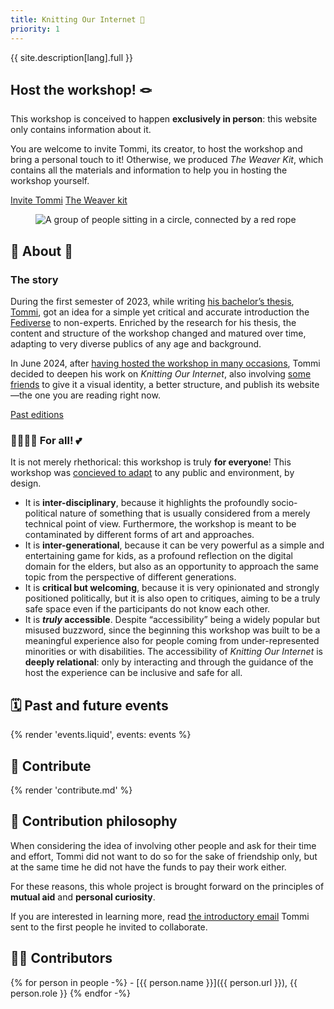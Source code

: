 ```yaml
---
title: Knitting Our Internet 🧶
priority: 1
---
```


{{ site.description[lang].full }}

<article class='yellow box'>
	<h2 id='host' class='center'>Host the workshop! 🪢</h2>
	<p>This workshop is conceived to happen <strong>exclusively in person</strong>: this website only contains information about it.</p>
	<p>You are welcome to invite Tommi, its creator, to host the workshop and bring a personal touch to it! Otherwise, we produced <cite>The Weaver Kit</cite>, which contains all the materials and information to help you in hosting the workshop yourself.</p>
	<div class='flex'>
		<a class='red button' href='/invite/'>Invite Tommi</a>
		<a class='blue button' href='/knit/'>The Weaver kit</a>
	</div>
</article>

<figure>
	<img src='{{ site.image }}' alt='A group of people sitting in a circle, connected by a red rope'>
</figure>

## 🧐 About 👀

### The story

During the first semester of 2023, while writing [his bachelor’s thesis](https://tommi.space/csss/ '“Computer Sciences Are Social Sciences”, Tommaso Marmo’s bachelor’s thesis'), [Tommi](https://tommi.space/ 'The virtual representation of Tommi’s mind'), got an idea for a simple yet critical and accurate introduction the [Fediverse](https://en.wikipedia.org/wiki/Fediverse 'Fediverse on Wikipedia') to non-experts. Enriched by the research for his thesis, the content and structure of the workshop changed and matured over time, adapting to very diverse publics of any age and background.

In June 2024, after [having hosted the workshop in many occasions](/#events 'past and future occasions when this workshop was and will be hosted'), Tommi decided to deepen his work on <cite>Knitting Our Internet</cite>, also involving [some friends](#contributors) to give it a visual identity, a better structure, and publish its website—the one you are reading right now.

<div class='flex'>
	<a class='yellow button' href='/#events' title='All the occasions when the workshop was hosted'>Past editions</a>
</div>

### 🫱🏼‍🫲🏾 For all! 💕

It is not merely rhethorical: this workshop is truly **for everyone**! This workshop was [concieved to adapt](/knit/#modularity) to any public and environment, by design.

- It is **inter-disciplinary**, because it highlights the profoundly socio-political nature of something that is usually considered from a merely technical point of view. Furthermore, the workshop is meant to be contaminated by different forms of art and approaches.
- It is **inter-generational**, because it can be very powerful as a simple and entertaining game for kids, as a profound reflection on the digital domain for the elders, but also as an opportunity to approach the same topic from the perspective of different generations.
- It is **critical but welcoming**, because it is very opinionated and strongly positioned politically, but it is also open to critiques, aiming to be a truly safe space even if the participants do not know each other.
- It is ***truly* accessible**. Despite “accessibility” being a widely popular but misused buzzword, since the beginning this workshop was built to be a meaningful experience also for people coming from under-represented minorities or with disabilities. The accessibility of <cite>Knitting Our Internet</cite> is <strong>deeply relational</strong>: only by interacting and through the guidance of the host the experience can be inclusive and safe for all.

## 🗓️ Past and future events

{% render 'events.liquid', events: events %}

## 💝 Contribute

{% render 'contribute.md' %}

## 🤗 Contribution philosophy

When considering the idea of involving other people and ask for their time and effort, Tommi did not want to do so for the sake of friendship only, but at the same time he did not have the funds to pay their work either.

For these reasons, this whole project is brought forward on the principles of **mutual aid** and **personal curiosity**.

If you are interested in learning more, read [the introductory email](first-email.md) Tommi sent to the first people he invited to collaborate.

## 🙋🏼 Contributors

{% for person in people -%}
	- [{{ person.name }}]({{ person.url }}), {{ person.role }}
{% endfor -%}

